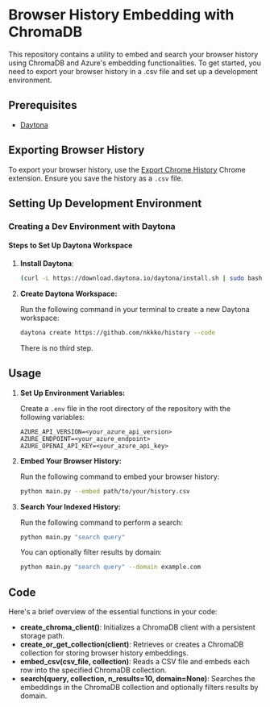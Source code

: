 # Browser History Embedding with ChromaDB

This repository contains a utility to embed and search your browser history using ChromaDB and Azure's embedding functionalities. To get started, you need to export your browser history in a .csv file and set up a development environment.

## Prerequisites

* [Daytona](https://github.com/daytonaio/daytona)

## Exporting Browser History

To export your browser history, use the [Export Chrome History](https://chromewebstore.google.com/detail/export-chrome-history/dihloblpkeiddiaojbagoecedbfpifdj?hl=en) Chrome extension. Ensure you save the history as a `.csv` file.

## Setting Up Development Environment

### Creating a Dev Environment with Daytona

#### Steps to Set Up Daytona Workspace

1. **Install Daytona**:
    ```bash
    (curl -L https://download.daytona.io/daytona/install.sh | sudo bash) && daytona server stop && daytona server -y && daytona
    ```

2. **Create Daytona Workspace:**

   Run the following command in your terminal to create a new Daytona workspace:

   ```sh
   daytona create https://github.com/nkkko/history --code
   ```

   There is no third step.

## Usage

1. **Set Up Environment Variables:**

   Create a `.env` file in the root directory of the repository with the following variables:

   ```env
   AZURE_API_VERSION=<your_azure_api_version>
   AZURE_ENDPOINT=<your_azure_endpoint>
   AZURE_OPENAI_API_KEY=<your_azure_api_key>
   ```

2. **Embed Your Browser History:**

   Run the following command to embed your browser history:

   ```sh
   python main.py --embed path/to/your/history.csv
   ```

3. **Search Your Indexed History:**

   Run the following command to perform a search:

   ```sh
   python main.py "search query"
   ```

   You can optionally filter results by domain:

   ```sh
   python main.py "search query" --domain example.com
   ```
 ## Code

Here's a brief overview of the essential functions in your code:

* **create_chroma_client()**: Initializes a ChromaDB client with a persistent storage path.
* **create_or_get_collection(client)**: Retrieves or creates a ChromaDB collection for storing browser history embeddings.
* **embed_csv(csv_file, collection)**: Reads a CSV file and embeds each row into the specified ChromaDB collection.
* **search(query, collection, n_results=10, domain=None)**: Searches the embeddings in the ChromaDB collection and optionally filters results by domain.
